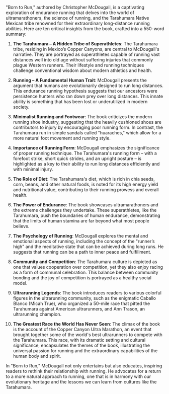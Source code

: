 "Born to Run," authored by Christopher McDougall, is a captivating exploration of endurance running that delves into the world of ultramarathoners, the science of running, and the Tarahumara Native Mexican tribe renowned for their extraordinary long-distance running abilities. Here are ten critical insights from the book, crafted into a 550-word summary:

1. **The Tarahumara – A Hidden Tribe of Superathletes**: The Tarahumara tribe, residing in Mexico’s Copper Canyons, are central to McDougall's narrative. They are portrayed as superathletes capable of running vast distances well into old age without suffering injuries that commonly plague Western runners. Their lifestyle and running techniques challenge conventional wisdom about modern athletics and health.

2. **Running – A Fundamental Human Trait**: McDougall presents the argument that humans are evolutionarily designed to run long distances. This endurance running hypothesis suggests that our ancestors were persistence hunters who ran down prey over long distances. This innate ability is something that has been lost or underutilized in modern society.

3. **Minimalist Running and Footwear**: The book criticizes the modern running shoe industry, suggesting that the heavily cushioned shoes are contributors to injury by encouraging poor running form. In contrast, the Tarahumara run in simple sandals called "huaraches," which allow for a more natural foot movement and running style.

4. **Importance of Running Form**: McDougall emphasizes the significance of proper running technique. The Tarahumara's running form – with a forefoot strike, short quick strides, and an upright posture – is highlighted as a key to their ability to run long distances efficiently and with minimal injury.

5. **The Role of Diet**: The Tarahumara's diet, which is rich in chia seeds, corn, beans, and other natural foods, is noted for its high energy yield and nutritional value, contributing to their running prowess and overall health.

6. **The Power of Endurance**: The book showcases ultramarathoners and the extreme challenges they undertake. These superathletes, like the Tarahumara, push the boundaries of human endurance, demonstrating that the limits of human stamina are far beyond what most people believe.

7. **The Psychology of Running**: McDougall explores the mental and emotional aspects of running, including the concept of the "runner’s high" and the meditative state that can be achieved during long runs. He suggests that running can be a path to inner peace and fulfillment.

8. **Community and Competition**: The Tarahumara culture is depicted as one that values cooperation over competition, yet they also enjoy racing as a form of communal celebration. This balance between community bonding and the joy of competition is portrayed as a healthy social model.

9. **Ultrarunning Legends**: The book introduces readers to various colorful figures in the ultrarunning community, such as the enigmatic Caballo Blanco (Micah True), who organized a 50-mile race that pitted the Tarahumara against American ultrarunners, and Ann Trason, an ultrarunning champion.

10. **The Greatest Race the World Has Never Seen**: The climax of the book is the account of the Copper Canyon Ultra Marathon, an event that brought together some of the world's best ultrarunners to compete with the Tarahumara. This race, with its dramatic setting and cultural significance, encapsulates the themes of the book, illustrating the universal passion for running and the extraordinary capabilities of the human body and spirit.

In "Born to Run," McDougall not only entertains but also educates, inspiring readers to rethink their relationship with running. He advocates for a return to a more natural approach to running, one that is in harmony with our evolutionary heritage and the lessons we can learn from cultures like the Tarahumara.